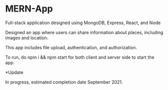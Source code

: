 # MERN-App
Full-stack application designed using MongoDB, Express, React, and Node

Designed an app where users can share information about places, including images and location.

This app includes file upload, authentication, and authorization.

To run, do npm i && npm start for both client and server side to start the app.

*Update

In progress, estimated completion date September 2021.
